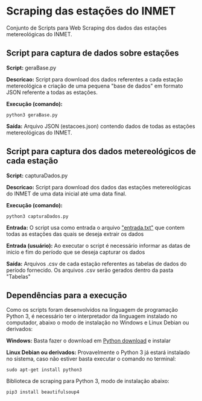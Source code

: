 # Scraping das estações do INMET
Conjunto de Scripts para Web Scraping dos dados das estações metereológicas do INMET.

## Script para captura de dados sobre estações
**Script:** geraBase.py

**Descricao:** Script para download dos dados referentes a cada estação metereológica e criação de uma pequena "base de dados" em formato JSON referente a todas as estações.

**Execução (comando):**
```
python3 geraBase.py
```

**Saída:** Arquivo JSON (estacoes.json) contendo dados de todas as estações metereológicas do INMET.

## Script para captura dos dados metereológicos de cada estação
**Script:** capturaDados.py

**Descricao:** Script para download dos dados das estações metereológicas do INMET de uma data inicial até uma data final.

**Execução (comando):**
```
python3 capturaDados.py
```
**Entrada:** O script usa como entrada o arquivo ["entrada.txt"](/entrada.txt) que contem todas as estações das quais se deseja extrair os dados

**Entrada (usuário):** Ao executar o script é necessário informar as datas de inicio e fim do período que se deseja capturar os dados

**Saída:** Arquivos .csv de cada estação referentes as tabelas de dados do período fornecido. Os arquivos .csv serão gerados dentro da pasta "Tabelas"

## Dependências para a execução
Como  os scripts foram desenvolvidos na linguagem de programação Python 3, é necessário ter o interpretador da linguagem instalado no computador, abaixo o modo de instalação no Windows e Linux Debian ou derivados:

**Windows:** Basta fazer o download em [Python download](https://www.python.org/downloads/windows/) e instalar

**Linux Debian ou derivados:** Provavelmente o Python 3 já estará instalado no sistema, caso não estiver basta executar o comando no terminal:
```
sudo apt-get install python3
```

Biblioteca de scraping para Python 3, modo de instalação abaixo:
```
pip3 install beautifulsoup4
```
